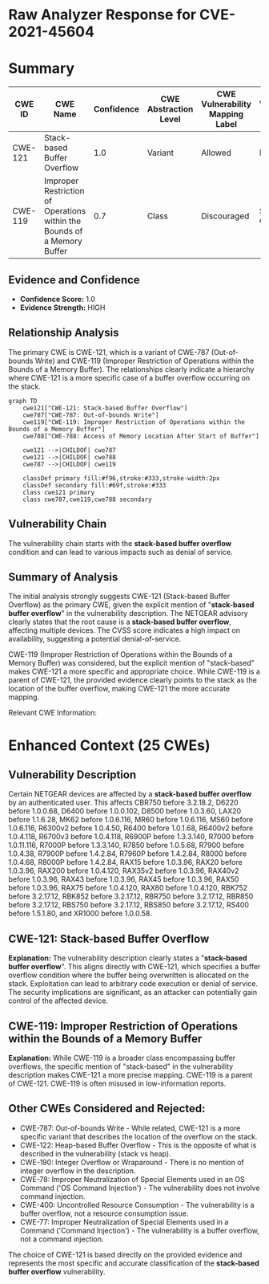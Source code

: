 # Raw Analyzer Response for CVE-2021-45604

# Summary
| CWE ID | CWE Name | Confidence | CWE Abstraction Level | CWE Vulnerability Mapping Label | CWE-Vulnerability Mapping Notes |
|---|---|---|---|---|---|
| CWE-121 | Stack-based Buffer Overflow | 1.0 | Variant | Allowed | Primary CWE |
| CWE-119 | Improper Restriction of Operations within the Bounds of a Memory Buffer | 0.7 | Class | Discouraged | Secondary Candidate |

## Evidence and Confidence

*   **Confidence Score:** 1.0
*   **Evidence Strength:** HIGH

## Relationship Analysis
The primary CWE is CWE-121, which is a variant of CWE-787 (Out-of-bounds Write) and CWE-119 (Improper Restriction of Operations within the Bounds of a Memory Buffer). The relationships clearly indicate a hierarchy where CWE-121 is a more specific case of a buffer overflow occurring on the stack.

```mermaid
graph TD
    cwe121["CWE-121: Stack-based Buffer Overflow"]
    cwe787["CWE-787: Out-of-bounds Write"]
    cwe119["CWE-119: Improper Restriction of Operations within the Bounds of a Memory Buffer"]
    cwe788["CWE-788: Access of Memory Location After Start of Buffer"]
    
    cwe121 -->|CHILDOF| cwe787
    cwe121 -->|CHILDOF| cwe788
    cwe787 -->|CHILDOF| cwe119
    
    classDef primary fill:#f96,stroke:#333,stroke-width:2px
    classDef secondary fill:#69f,stroke:#333
    class cwe121 primary
    class cwe787,cwe119,cwe788 secondary
```

## Vulnerability Chain
The vulnerability chain starts with the **stack-based buffer overflow** condition and can lead to various impacts such as denial of service.

## Summary of Analysis
The initial analysis strongly suggests CWE-121 (Stack-based Buffer Overflow) as the primary CWE, given the explicit mention of "**stack-based buffer overflow**" in the vulnerability description. The NETGEAR advisory clearly states that the root cause is a **stack-based buffer overflow**, affecting multiple devices. The CVSS score indicates a high impact on availability, suggesting a potential denial-of-service.

CWE-119 (Improper Restriction of Operations within the Bounds of a Memory Buffer) was considered, but the explicit mention of "stack-based" makes CWE-121 a more specific and appropriate choice. While CWE-119 is a parent of CWE-121, the provided evidence clearly points to the stack as the location of the buffer overflow, making CWE-121 the more accurate mapping.

Relevant CWE Information:

# Enhanced Context (25 CWEs)

## Vulnerability Description
Certain NETGEAR devices are affected by a **stack-based buffer overflow** by an authenticated user. This affects CBR750 before 3.2.18.2, D6220 before 1.0.0.68, D6400 before 1.0.0.102, D8500 before 1.0.3.60, LAX20 before 1.1.6.28, MK62 before 1.0.6.116, MR60 before 1.0.6.116, MS60 before 1.0.6.116, R6300v2 before 1.0.4.50, R6400 before 1.0.1.68, R6400v2 before 1.0.4.118, R6700v3 before 1.0.4.118, R6900P before 1.3.3.140, R7000 before 1.0.11.116, R7000P before 1.3.3.140, R7850 before 1.0.5.68, R7900 before 1.0.4.38, R7900P before 1.4.2.84, R7960P before 1.4.2.84, R8000 before 1.0.4.68, R8000P before 1.4.2.84, RAX15 before 1.0.3.96, RAX20 before 1.0.3.96, RAX200 before 1.0.4.120, RAX35v2 before 1.0.3.96, RAX40v2 before 1.0.3.96, RAX43 before 1.0.3.96, RAX45 before 1.0.3.96, RAX50 before 1.0.3.96, RAX75 before 1.0.4.120, RAX80 before 1.0.4.120, RBK752 before 3.2.17.12, RBK852 before 3.2.17.12, RBR750 before 3.2.17.12, RBR850 before 3.2.17.12, RBS750 before 3.2.17.12, RBS850 before 3.2.17.12, RS400 before 1.5.1.80, and XR1000 before 1.0.0.58.

## CWE-121: Stack-based Buffer Overflow
**Explanation:** The vulnerability description clearly states a "**stack-based buffer overflow**". This aligns directly with CWE-121, which specifies a buffer overflow condition where the buffer being overwritten is allocated on the stack. Exploitation can lead to arbitrary code execution or denial of service. The security implications are significant, as an attacker can potentially gain control of the affected device.

## CWE-119: Improper Restriction of Operations within the Bounds of a Memory Buffer
**Explanation:** While CWE-119 is a broader class encompassing buffer overflows, the specific mention of "stack-based" in the vulnerability description makes CWE-121 a more precise mapping. CWE-119 is a parent of CWE-121. CWE-119 is often misused in low-information reports.

## Other CWEs Considered and Rejected:

*   CWE-787: Out-of-bounds Write - While related, CWE-121 is a more specific variant that describes the location of the overflow on the stack.
*   CWE-122: Heap-based Buffer Overflow - This is the opposite of what is described in the vulnerability (stack vs heap).
*   CWE-190: Integer Overflow or Wraparound - There is no mention of integer overflow in the description.
*   CWE-78: Improper Neutralization of Special Elements used in an OS Command ('OS Command Injection') - The vulnerability does not involve command injection.
*   CWE-400: Uncontrolled Resource Consumption - The vulnerability is a buffer overflow, not a resource consumption issue.
*   CWE-77: Improper Neutralization of Special Elements used in a Command ('Command Injection') - The vulnerability is a buffer overflow, not a command injection.

The choice of CWE-121 is based directly on the provided evidence and represents the most specific and accurate classification of the **stack-based buffer overflow** vulnerability.